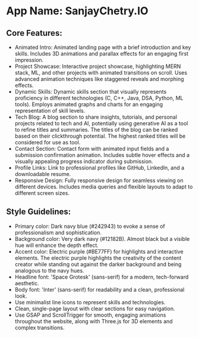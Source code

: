 # **App Name**: SanjayChetry.IO

## Core Features:

- Animated Intro: Animated landing page with a brief introduction and key skills. Includes 3D animations and parallax effects for an engaging first impression.
- Project Showcase: Interactive project showcase, highlighting MERN stack, ML, and other projects with animated transitions on scroll. Uses advanced animation techniques like staggered reveals and morphing effects.
- Dynamic Skills: Dynamic skills section that visually represents proficiency in different technologies (C, C++, Java, DSA, Python, ML tools). Employs animated graphs and charts for an engaging representation of skill levels.
- Tech Blog: A blog section to share insights, tutorials, and personal projects related to tech and AI, potentially using generative AI as a tool to refine titles and summaries. The titles of the blog can be ranked based on their clickthrough potential. The highest ranked titles will be considered for use as tool.
- Contact Section: Contact form with animated input fields and a submission confirmation animation. Includes subtle hover effects and a visually appealing progress indicator during submission.
- Profile Links: Link to professional profiles like GitHub, LinkedIn, and a downloadable resume.
- Responsive Design: Fully responsive design for seamless viewing on different devices. Includes media queries and flexible layouts to adapt to different screen sizes.

## Style Guidelines:

- Primary color: Dark navy blue (#242943) to evoke a sense of professionalism and sophistication.
- Background color: Very dark navy (#12182B). Almost black but a visible hue will enhance the depth effect.
- Accent color: Electric purple (#BE77FF) for highlights and interactive elements. The electric purple highlights the creativity of the content creator while standing out against the darker background and being analogous to the navy hues.
- Headline font: 'Space Grotesk' (sans-serif) for a modern, tech-forward aesthetic.
- Body font: 'Inter' (sans-serif) for readability and a clean, professional look.
- Use minimalist line icons to represent skills and technologies.
- Clean, single-page layout with clear sections for easy navigation.
- Use GSAP and ScrollTrigger for smooth, engaging animations throughout the website, along with Three.js for 3D elements and complex transitions.
